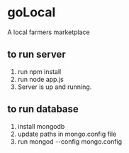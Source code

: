 # goLocal
A local farmers marketplace

## to run server
1. run npm install
2. run node app.js
3. Server is up and running. 


## to run database
1. install mongodb
2. update paths in mongo.config file
3. run mongod --config mongo.config
